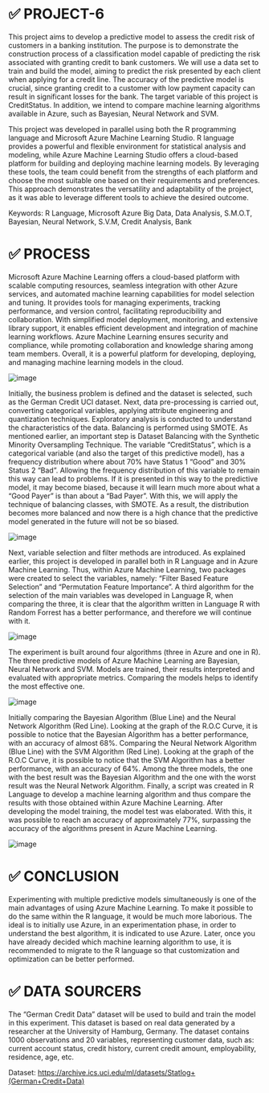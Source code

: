# ✅ PROJECT-6

This project aims to develop a predictive model to assess the credit risk of customers in a banking institution. The purpose is to demonstrate the construction process of a classification model capable of predicting the risk associated with granting credit to bank customers. We will use a data set to train and build the model, aiming to predict the risk presented by each client when applying for a credit line. The accuracy of the predictive model is crucial, since granting credit to a customer with low payment capacity can result in significant losses for the bank. The target variable of this project is CreditStatus. In addition, we intend to compare machine learning algorithms available in Azure, such as Bayesian, Neural Network and SVM.

This project was developed in parallel using both the R programming language and Microsoft Azure Machine Learning Studio. R language provides a powerful and flexible environment for statistical analysis and modeling, while Azure Machine Learning Studio offers a cloud-based platform for building and deploying machine learning models. By leveraging these tools, the team could benefit from the strengths of each platform and choose the most suitable one based on their requirements and preferences. This approach demonstrates the versatility and adaptability of the project, as it was able to leverage different tools to achieve the desired outcome.

Keywords: R Language, Microsoft Azure Big Data, Data Analysis, S.M.O.T, Bayesian, Neural Network, S.V.M, Credit Analysis, Bank

# ✅ PROCESS

Microsoft Azure Machine Learning offers a cloud-based platform with scalable computing resources, seamless integration with other Azure services, and automated machine learning capabilities for model selection and tuning. It provides tools for managing experiments, tracking performance, and version control, facilitating reproducibility and collaboration. With simplified model deployment, monitoring, and extensive library support, it enables efficient development and integration of machine learning workflows. Azure Machine Learning ensures security and compliance, while promoting collaboration and knowledge sharing among team members. Overall, it is a powerful platform for developing, deploying, and managing machine learning models in the cloud.

![image](https://github.com/lucashomuniz/PROJECT-6/assets/123151332/fecbf2d6-48d0-4f51-987f-9bf79add6886)

Initially, the business problem is defined and the dataset is selected, such as the German Credit UCI dataset. Next, data pre-processing is carried out, converting categorical variables, applying attribute engineering and quantization techniques. Exploratory analysis is conducted to understand the characteristics of the data. Balancing is performed using SMOTE. As mentioned earlier, an important step is Dataset Balancing with the Synthetic Minority Oversampling Technique. The variable “CreditStatus”, which is a categorical variable (and also the target of this predictive model), has a frequency distribution where about 70% have Status 1 “Good” and 30% Status 2 “Bad”. Allowing the frequency distribution of this variable to remain this way can lead to problems. If it is presented in this way to the predictive model, it may become biased, because it will learn much more about what a “Good Payer” is than about a “Bad Payer”. With this, we will apply the technique of balancing classes, with SMOTE. As a result, the distribution becomes more balanced and now there is a high chance that the predictive model generated in the future will not be so biased.

![image](https://github.com/lucashomuniz/PROJECT-6/assets/123151332/d5b8f5f9-b2f1-46e1-9ac1-4367dfe73f0e)

Next, variable selection and filter methods are introduced. As explained earlier, this project is developed in parallel both in R Language and in Azure Machine Learning. Thus, within Azure Machine Learning, two packages were created to select the variables, namely: “Filter Based Feature Selection” and “Permutation Feature Importance”. A third algorithm for the selection of the main variables was developed in Language R, when comparing the three, it is clear that the algorithm written in Language R with Random Forrest has a better performance, and therefore we will continue with it.

![image](https://github.com/lucashomuniz/PROJECT-6/assets/123151332/d7110c5a-6e9a-4ec0-9a08-af2bb94c03b8)

The experiment is built around four algorithms (three in Azure and one in R). The three predictive models of Azure Machine Learning are Bayesian, Neural Network and SVM. Models are trained, their results interpreted and evaluated with appropriate metrics. Comparing the models helps to identify the most effective one. 

![image](https://github.com/lucashomuniz/PROJECT-6/assets/123151332/5db634ce-bfa4-4b61-afe4-27ab7c565044)

Initially comparing the Bayesian Algorithm (Blue Line) and the Neural Network Algorithm (Red Line). Looking at the graph of the R.O.C Curve, it is possible to notice that the Bayesian Algorithm has a better performance, with an accuracy of almost 68%. Comparing the Neural Network Algorithm (Blue Line) with the SVM Algorithm (Red Line). Looking at the graph of the R.O.C Curve, it is possible to notice that the SVM Algorithm has a better performance, with an accuracy of 64%. Among the three models, the one with the best result was the Bayesian Algorithm and the one with the worst result was the Neural Network Algorithm. Finally, a script was created in R Language to develop a machine learning algorithm and thus compare the results with those obtained within Azure Machine Learning. After developing the model training, the model test was elaborated. With this, it was possible to reach an accuracy of approximately 77%, surpassing the accuracy of the algorithms present in Azure Machine Learning.

![image](https://github.com/lucashomuniz/PROJECT-6/assets/123151332/2037ad27-5730-4ec8-8bcd-2e284ec8bb73)

# ✅ CONCLUSION

Experimenting with multiple predictive models simultaneously is one of the main advantages of using Azure Machine Learning. To make it possible to do the same within the R language, it would be much more laborious. The ideal is to initially use Azure, in an experimentation phase, in order to understand the best algorithm, it is indicated to use Azure. Later, once you have already decided which machine learning algorithm to use, it is recommended to migrate to the R language so that customization and optimization can be better performed.

# ✅ DATA SOURCERS

The “German Credit Data” dataset will be used to build and train the model in this experiment. This dataset is based on real data generated by a researcher at the University of Hamburg, Germany. The dataset contains 1000 observations and 20 variables, representing customer data, such as: current account status, credit history, current credit amount, employability, residence, age, etc. 

Dataset: https://archive.ics.uci.edu/ml/datasets/Statlog+(German+Credit+Data)
